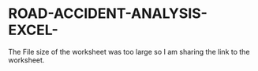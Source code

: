 # ROAD-ACCIDENT-ANALYSIS-EXCEL-
The File size of the worksheet was too large so I am sharing the link to the worksheet.
